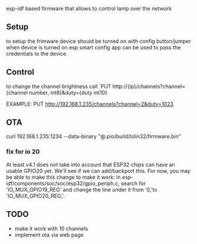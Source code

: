

esp-idf based firmware that allows to control lamp over the network

## Setup
to setup the frimware device should be turned on with config button/jumper
when device is turned on esp smart config app can be used to pass the credentials to the device.

## Control
to change the channel brightness call `PUT http://{ip}/channels?channel={channel number, int8}&duty={duty int10}

EXAMPLE: PUT http://192.168.1.235/channels?channel=2&duty=1023

## OTA

curl 192.168.1.235:1234 --data-binary "@.pio/build/lolin32/firmware.bin"

### fix for io 20

At least v4.1 does not take into account that ESP32 chips can have an usable GPIO20 yet. We'll see if we can add/backport this. For now, you may be able to make this change to make it work: in esp-idf/components/soc/soc/esp32/gpio_periph.c, search for 'IO_MUX_GPIO19_REG' and change the line under it from '0,'to 'IO_MUX_GPIO20_REG,'. 

## TODO 

- make it work with 10 channels 
- implement ota via web page
